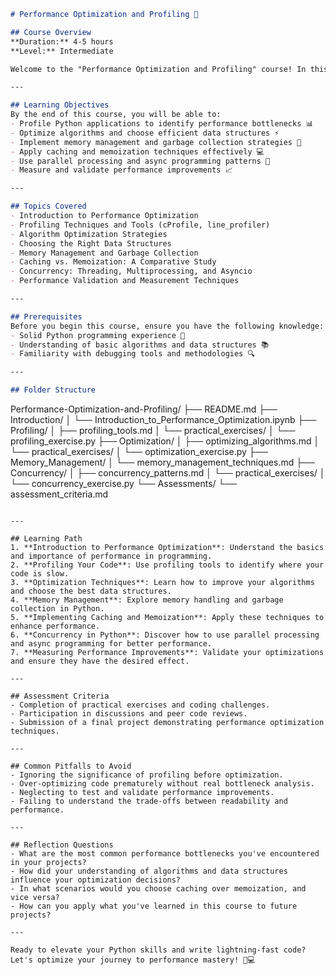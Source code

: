 ```markdown
# Performance Optimization and Profiling 🚀

## Course Overview
**Duration:** 4-5 hours  
**Level:** Intermediate  

Welcome to the "Performance Optimization and Profiling" course! In this engaging and hands-on lesson, you'll master the art of writing high-performance Python code that scales efficiently and runs lightning-fast. Prepare to dive deep into the techniques and tools that will elevate your programming skills!

---

## Learning Objectives
By the end of this course, you will be able to:
- Profile Python applications to identify performance bottlenecks 📊
- Optimize algorithms and choose efficient data structures ⚡
- Implement memory management and garbage collection strategies 🔧
- Apply caching and memoization techniques effectively 💻
- Use parallel processing and async programming patterns 🚀
- Measure and validate performance improvements 📈

---

## Topics Covered
- Introduction to Performance Optimization
- Profiling Techniques and Tools (cProfile, line_profiler)
- Algorithm Optimization Strategies
- Choosing the Right Data Structures
- Memory Management and Garbage Collection
- Caching vs. Memoization: A Comparative Study
- Concurrency: Threading, Multiprocessing, and Asyncio
- Performance Validation and Measurement Techniques

---

## Prerequisites
Before you begin this course, ensure you have the following knowledge:
- Solid Python programming experience 🐍
- Understanding of basic algorithms and data structures 📚
- Familiarity with debugging tools and methodologies 🔍

---

## Folder Structure
```
Performance-Optimization-and-Profiling/
├── README.md
├── Introduction/
│   └── Introduction_to_Performance_Optimization.ipynb
├── Profiling/
│   ├── profiling_tools.md
│   └── practical_exercises/
│       └── profiling_exercise.py
├── Optimization/
│   ├── optimizing_algorithms.md
│   └── practical_exercises/
│       └── optimization_exercise.py
├── Memory_Management/
│   └── memory_management_techniques.md
├── Concurrency/
│   ├── concurrency_patterns.md
│   └── practical_exercises/
│       └── concurrency_exercise.py
└── Assessments/
    └── assessment_criteria.md
```

---

## Learning Path
1. **Introduction to Performance Optimization**: Understand the basics and importance of performance in programming.
2. **Profiling Your Code**: Use profiling tools to identify where your code is slow.
3. **Optimization Techniques**: Learn how to improve your algorithms and choose the best data structures.
4. **Memory Management**: Explore memory handling and garbage collection in Python.
5. **Implementing Caching and Memoization**: Apply these techniques to enhance performance.
6. **Concurrency in Python**: Discover how to use parallel processing and async programming for better performance.
7. **Measuring Performance Improvements**: Validate your optimizations and ensure they have the desired effect.

---

## Assessment Criteria
- Completion of practical exercises and coding challenges.
- Participation in discussions and peer code reviews.
- Submission of a final project demonstrating performance optimization techniques.

---

## Common Pitfalls to Avoid
- Ignoring the significance of profiling before optimization.
- Over-optimizing code prematurely without real bottleneck analysis.
- Neglecting to test and validate performance improvements.
- Failing to understand the trade-offs between readability and performance.

---

## Reflection Questions
- What are the most common performance bottlenecks you've encountered in your projects?
- How did your understanding of algorithms and data structures influence your optimization decisions?
- In what scenarios would you choose caching over memoization, and vice versa?
- How can you apply what you've learned in this course to future projects?

---

Ready to elevate your Python skills and write lightning-fast code? Let's optimize your journey to performance mastery! 🚀💻
```
